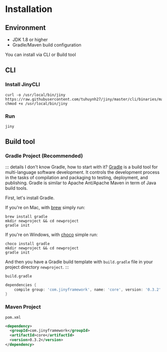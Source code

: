 # Installation

## Environment

- JDK 1.8 or higher
- Gradle/Maven build configuration

You can install via CLI or Build tool

## CLI

### Install JinyCLI

```shell script
curl -o /usr/local/bin/jiny https://raw.githubusercontent.com/tuhuynh27/jiny/master/cli/binaries/macos/jinycli
chmod +x /usr/local/bin/jiny
```

### Run

```shell script
jiny
```

## Build tool

### Gradle Project (Recommended)

::: details I don't know Gradle, how to start with it?
[Gradle](https://gradle.org/) is a build tool for multi-language software development. It controls the development process in the tasks of compilation and packaging to testing, deployment, and publishing. Gradle is similar to Apache Ant/Apache Maven in term of Java build tools.

First, let's install Gradle.

If you're on Mac, with [brew](https://brew.sh/) simply run:
```shell script
brew install gradle
mkdir newproject && cd newproject
gradle init
```

If you're on Windows, with [choco](https://chocolatey.org/install) simple run:
```shell script
choco install gradle
mkdir newproject && cd newproject
gradle init
```

And then you have a Gradle build template with `build.gradle` file in your project directory `newproject`.
:::

`build.gradle`

```groovy
dependencies {
    compile group: 'com.jinyframework', name: 'core', version: '0.3.2'
}
```

### Maven Project

`pom.xml`

```xml
<dependency>
  <groupId>com.jinyframework</groupId>
  <artifactId>core</artifactId>
  <version>0.3.2</version>
</dependency>
```
